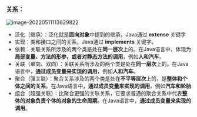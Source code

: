 ### 关系：

![image-20220511113629822](E:\Learning\Learn4ever\Cloudnotes\体系化学习\Java\基础\images\image-20220511113629822.png)

- 泛化（继承）：泛化就是**面向对象**中提到的继承，Java通过 **extense** 关键字
- 实现：类和接口之间的关系，Java通过 **implements** 关键字。
- 依赖：关联关系所涉及的两个类是处在**同一层次**上的。在Java语言中，体现为**局部变量、方法的形参，或者对静态方法的调用**，例如**人和汽车**。
- 关联（单向、双向）：关联关系所涉及的两个类是处在**同一层次**上的。在Java语言中，**通过成员变量来实现的调用**，例如**人和汽车**。
- 聚合（强关联）：聚合关系涉及的两个类是处在**不平等层次**上的，是**整体和个体之间的关系**。在Java语言中，**通过成员变量来实现的调用**，例如**汽车和轮胎**
- 组合（超强关联）：比聚合更强的关联关系，它要求普通的聚合关系中代表**整体的对象负责个体的对象的生命周期**。在Java语言中，**通过成员变量来实现的调用**。

